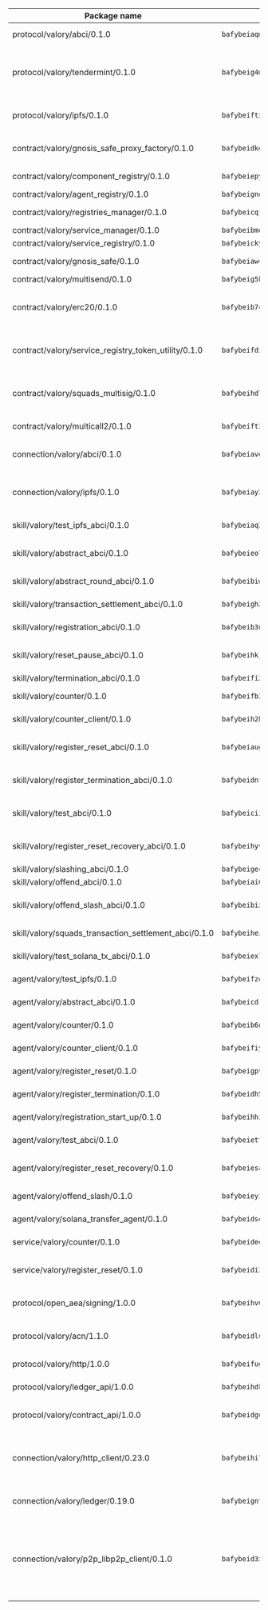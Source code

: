 | Package name                                                  | Package hash                                                  | Description                                                                                                                |
| ------------------------------------------------------------- | ------------------------------------------------------------- | -------------------------------------------------------------------------------------------------------------------------- |
| protocol/valory/abci/0.1.0                                    | `bafybeiaqmp7kocbfdboksayeqhkbrynvlfzsx4uy4x6nohywnmaig4an7u` | A protocol for ABCI requests and responses.                                                                                |
| protocol/valory/tendermint/0.1.0                              | `bafybeig4mi3vmlv5zpbjbfuzcgida6j5f2nhrpedxicmrrfjweqc5r7cra` | A protocol for communication between two AEAs to share tendermint configuration details.                                   |
| protocol/valory/ipfs/0.1.0                                    | `bafybeiftxi2qhreewgsc5wevogi7yc5g6hbcbo4uiuaibauhv3nhfcdtvm` | A protocol specification for IPFS requests and responses.                                                                  |
| contract/valory/gnosis_safe_proxy_factory/0.1.0               | `bafybeidkqhw7smq4kbqryodom6maj7gubc5nbxwm4vi343xbkqxx3brjtm` | Gnosis Safe proxy factory (GnosisSafeProxyFactory) contract                                                                |
| contract/valory/component_registry/0.1.0                      | `bafybeiepywewigowj533f55orx7oys3kk5lgdc247p2267scqfyp4gnqle` | Component registry contract                                                                                                |
| contract/valory/agent_registry/0.1.0                          | `bafybeignghdk7oqvyg722gz66tbuj2vj4vkatguj4b6lf5fqzqxkktcke4` | Agent registry contract                                                                                                    |
| contract/valory/registries_manager/0.1.0                      | `bafybeicqf5y3kj42ow45hjcmnglose5n7bwpm2zl3ufuuevou24ewmgbde` | Registries Manager contract                                                                                                |
| contract/valory/service_manager/0.1.0                         | `bafybeibmqewfh5wnayopneyv4vx35n5k7loavzmcazyevntdoskw7vasom` | Service Manager contract                                                                                                   |
| contract/valory/service_registry/0.1.0                        | `bafybeicky7duncl25yif5gduo7a3ccgbgfo4pkx6rvexooyvzgyomcfuy4` | Service Registry contract                                                                                                  |
| contract/valory/gnosis_safe/0.1.0                             | `bafybeiaw4yr7ubqlp63iz5wxqep3a5fokqs3kqva7sp2nsqg355zzucqgm` | Gnosis Safe (GnosisSafeL2) contract                                                                                        |
| contract/valory/multisend/0.1.0                               | `bafybeig5byt5urg2d2bsecufxe5ql7f4mezg3mekfleeh32nmuusx66p4y` | MultiSend contract                                                                                                         |
| contract/valory/erc20/0.1.0                                   | `bafybeib7ctk3deleyxayrqvropewefr2muj4kcqe3t3wscak25bjmxnqwe` | The scaffold contract scaffolds a contract to be implemented by the developer.                                             |
| contract/valory/service_registry_token_utility/0.1.0          | `bafybeifdia2y5546tvk6xzxeaqzf2n5n7dutj2hdzbgenxohaqhjtnjqm4` | The scaffold contract scaffolds a contract to be implemented by the developer.                                             |
| contract/valory/squads_multisig/0.1.0                         | `bafybeihd7owqonvadttdui5ryv4faau3xge2njowyc3ihitgfg7dhhalja` | The scaffold contract scaffolds a contract to be implemented by the developer.                                             |
| contract/valory/multicall2/0.1.0                              | `bafybeift3dae56smtkofxe3ijrygv4xsimsaseblkvhs2wr5qg4qj72pzi` | The MakerDAO multicall2 contract.                                                                                          |
| connection/valory/abci/0.1.0                                  | `bafybeiavg4blopyq2mfojlfmsdxpk64ywpot25zi34wfmv4yeal6pbqbfy` | connection to wrap communication with an ABCI server.                                                                      |
| connection/valory/ipfs/0.1.0                                  | `bafybeiay3g7ioixe5zxilb5vodvz3lpf3jhugvpdzisfzeqlxt2wejaira` | A connection responsible for uploading and downloading files from IPFS.                                                    |
| skill/valory/test_ipfs_abci/0.1.0                             | `bafybeiaq3nwiqzestjgxcnwgycqimen2plzqvq43okgqzkeptllp24micm` | IPFS e2e testing application.                                                                                              |
| skill/valory/abstract_abci/0.1.0                              | `bafybeieo7pe5wqjphs5izpz5aujjbubymlxub62b3rhx6yglu65ibalffu` | The abci skill provides a template of an ABCI application.                                                                 |
| skill/valory/abstract_round_abci/0.1.0                        | `bafybeibiw4oqwqvo4jccwz5fb73iardzychgvcl66tceiildohoju2ikti` | abstract round-based ABCI application                                                                                      |
| skill/valory/transaction_settlement_abci/0.1.0                | `bafybeigh2vkt74jrad5gtsczrgqcuhcqe7jkgjy7jdw56yamlzwwnaymjy` | ABCI application for transaction settlement.                                                                               |
| skill/valory/registration_abci/0.1.0                          | `bafybeib3n6vqkfbrcubcbliebjnuwyywdinxkbzt76n6gbn2kg7ace47dq` | ABCI application for common apps.                                                                                          |
| skill/valory/reset_pause_abci/0.1.0                           | `bafybeihkj6lmaypspyxe5qqrjgnolyck62pyvqoylr24ab6ue4steqcw7e` | ABCI application for resetting and pausing app executions.                                                                 |
| skill/valory/termination_abci/0.1.0                           | `bafybeifi2uodnrjsrivj53g3sjutocmyusbx6mlsb6oanqdyt2mfbyvusy` | Termination skill.                                                                                                         |
| skill/valory/counter/0.1.0                                    | `bafybeifb3txnejlybrh3uvknir3oylot3exnslmszvc4fsw7i3yyn77bha` | The ABCI Counter application example.                                                                                      |
| skill/valory/counter_client/0.1.0                             | `bafybeih2hz7bvltfnlw7cgjrwgjdw3xgejwcnkxry7i6ajcspwcw2hrb3e` | A client for the ABCI counter application.                                                                                 |
| skill/valory/register_reset_abci/0.1.0                        | `bafybeiaugkurd6l6n4awpckm344lilychnrctbw2eie6sss5533dfaf2xa` | ABCI application for dummy skill that registers and resets                                                                 |
| skill/valory/register_termination_abci/0.1.0                  | `bafybeidnfpwok5wk6puytgumilf2bcdwdvyn6px2dos3tnebahzd5y7yvm` | ABCI application for dummy skill that registers and resets                                                                 |
| skill/valory/test_abci/0.1.0                                  | `bafybeiciihwa5igw5bpdoumvfzkdax7rnsptlqo7ns72fbfr7ggr7ioune` | ABCI application for testing the ABCI connection.                                                                          |
| skill/valory/register_reset_recovery_abci/0.1.0               | `bafybeihyvepephtx7wpkig36fm2obywn5xwzk7morkx2xm37bontwsybfy` | ABCI application for dummy skill that registers and resets                                                                 |
| skill/valory/slashing_abci/0.1.0                              | `bafybeigec47d4smbsm3x375svsv4hw3aa53xue7dnugve4kvk36jauw5sm` | Slashing skill.                                                                                                            |
| skill/valory/offend_abci/0.1.0                                | `bafybeiai64ovubechzkroegg2s4wys62d5vtlzpw24mybp2dl2t3p6zr4u` | Offend ABCI application.                                                                                                   |
| skill/valory/offend_slash_abci/0.1.0                          | `bafybeibixg4hkmawn5bkip3ncami4czrpazagpsfrd5cpyaa7k7a5yld44` | ABCI application used in order to test the slashing abci                                                                   |
| skill/valory/squads_transaction_settlement_abci/0.1.0         | `bafybeihezye3mhdkdlirehgdbtgda2xaau7svz3nws5zu6znqncf7okgoe` | ABCI application for transaction settlement.                                                                               |
| skill/valory/test_solana_tx_abci/0.1.0                        | `bafybeiexltz7bw4nphaeukewhvpnxfdv5lhp2j5h7nxu2jkkaippkyofnq` | SOLANA e2e testing application.                                                                                            |
| agent/valory/test_ipfs/0.1.0                                  | `bafybeifzq6tysi6nb7gtlexofkjeuq75ogejvlktcbdw5pfjewvq7zfkre` | Agent for testing the ABCI connection.                                                                                     |
| agent/valory/abstract_abci/0.1.0                              | `bafybeicdre4pthgr3r2ucwn6jmgstxodfiftw6qxszvp2y2yubc6an3ou4` | The abstract ABCI AEA - for testing purposes only.                                                                         |
| agent/valory/counter/0.1.0                                    | `bafybeib6nob23qhhd2emcqxsq2h3wvu5nsqvq52nx6z24itwdjwlod4lh4` | The ABCI Counter example as an AEA                                                                                         |
| agent/valory/counter_client/0.1.0                             | `bafybeifiyevp2rguzzegylzge5fzhnw2wv5tkspknhepqjfz4omuytvfmi` | The ABCI Counter example as an AEA                                                                                         |
| agent/valory/register_reset/0.1.0                             | `bafybeigpvhmf6shju7vhkhoq7v2ifweyz4vpoco5lvaljmbmulqnxmafca` | Register reset to replicate Tendermint issue.                                                                              |
| agent/valory/register_termination/0.1.0                       | `bafybeidh5k5nzk6k5qj5ny25udoberxjwwklcfqsiscw5t5kfjlehf6lea` | Register terminate to test the termination feature.                                                                        |
| agent/valory/registration_start_up/0.1.0                      | `bafybeihhirnzimsyeqaqj2i5f4jn7y52bskikkjlprcn3o6bdbgwukabii` | Registration start-up ABCI example.                                                                                        |
| agent/valory/test_abci/0.1.0                                  | `bafybeiett2dlthpzd7j25mfmfzc7h7kyub3iyv2j2dk5ecfktd24qfsjha` | Agent for testing the ABCI connection.                                                                                     |
| agent/valory/register_reset_recovery/0.1.0                    | `bafybeiesaqjfx5tnlle7m54745bqs77ncpe75bskpugzmlzwmc5scjj5zy` | Agent to showcase hard reset as a recovery mechanism.                                                                      |
| agent/valory/offend_slash/0.1.0                               | `bafybeieyidjz32m6js5lvnz4uj7a5fety7x5x5jn5ikxzfn7j27ux6fiay` | Offend and slash to test the slashing feature.                                                                             |
| agent/valory/solana_transfer_agent/0.1.0                      | `bafybeidsert3tvudk6skpg4wgvhwslmuvrxhhtk5mmcf7d6hvvfpsj46qi` | Register terminate to test the termination feature.                                                                        |
| service/valory/counter/0.1.0                                  | `bafybeideenxgizowigwldrnx5qel2pdb4pg243qo64gdroegholtujvyku` | A set of agents incrementing a counter                                                                                     |
| service/valory/register_reset/0.1.0                           | `bafybeidi3bblw24bwvofnuwb4ubwd4zdnalmn7my4stny4qcuqlmi4qsbe` | Test and debug tendermint reset mechanism.                                                                                 |
| protocol/open_aea/signing/1.0.0                               | `bafybeihv62fim3wl2bayavfcg3u5e5cxu3b7brtu4cn5xoxd6lqwachasi` | A protocol for communication between skills and decision maker.                                                            |
| protocol/valory/acn/1.1.0                                     | `bafybeidluaoeakae3exseupaea4i3yvvk5vivyt227xshjlffywwxzcxqe` | The protocol used for envelope delivery on the ACN.                                                                        |
| protocol/valory/http/1.0.0                                    | `bafybeifugzl63kfdmwrxwphrnrhj7bn6iruxieme3a4ntzejf6kmtuwmae` | A protocol for HTTP requests and responses.                                                                                |
| protocol/valory/ledger_api/1.0.0                              | `bafybeihdk6psr4guxmbcrc26jr2cbgzpd5aljkqvpwo64bvaz7tdti2oni` | A protocol for ledger APIs requests and responses.                                                                         |
| protocol/valory/contract_api/1.0.0                            | `bafybeidgu7o5llh26xp3u3ebq3yluull5lupiyeu6iooi2xyymdrgnzq5i` | A protocol for contract APIs requests and responses.                                                                       |
| connection/valory/http_client/0.23.0                          | `bafybeihi772xgzpqeipp3fhmvpct4y6e6tpjp4sogwqrnf3wqspgeilg4u` | The HTTP_client connection that wraps a web-based client connecting to a RESTful API specification.                        |
| connection/valory/ledger/0.19.0                               | `bafybeigntoericenpzvwejqfuc3kqzo2pscs76qoygg5dbj6f4zxusru5e` | A connection to interact with any ledger API and contract API.                                                             |
| connection/valory/p2p_libp2p_client/0.1.0                     | `bafybeid3xg5k2ol5adflqloy75ibgljmol6xsvzvezebsg7oudxeeolz7e` | The libp2p client connection implements a tcp connection to a running libp2p node as a traffic delegate to send/receive envelopes to/from agents in the DHT. |
